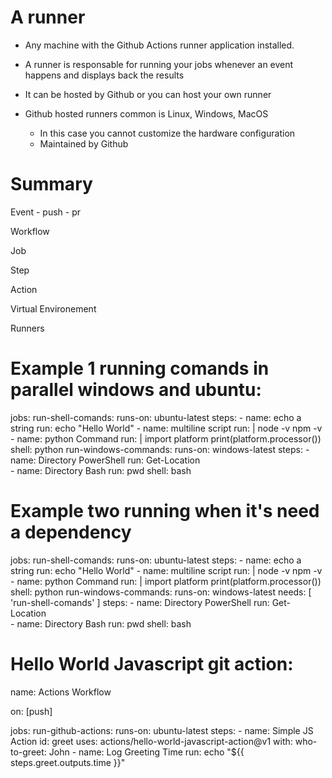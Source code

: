 # A runner
- Any machine with the Github Actions runner application installed.

- A runner is responsable for running your jobs whenever an event happens and displays back the results

- It can be hosted by Github or you can host your own runner

- Github hosted runners common is Linux, Windows, MacOS
    - In this case you cannot customize the hardware configuration
    - Maintained by Github


# Summary
Event
    - push
    - pr

Workflow

Job

Step

Action

Virtual Environement

Runners


# Example 1 running comands in parallel windows and ubuntu:
jobs:
  run-shell-comands:
    runs-on: ubuntu-latest
    steps:
      - name: echo a string
        run: echo "Hello World"
      - name: multiline script
        run: |
          node -v
          npm -v
      - name: python Command
        run: |
          import platform
          print(platform.processor())
        shell: python
  run-windows-commands: 
    runs-on: windows-latest
    steps:
      - name: Directory PowerShell
        run: Get-Location  
      - name: Directory Bash
        run: pwd
        shell: bash
# Example two running when it's need a dependency
jobs:
  run-shell-comands:
    runs-on: ubuntu-latest
    steps:
      - name: echo a string
        run: echo "Hello World"
      - name: multiline script
        run: |
          node -v
          npm -v
      - name: python Command
        run: |
          import platform
          print(platform.processor())
        shell: python
  run-windows-commands: 
    runs-on: windows-latest
    needs: [
      'run-shell-comands'
    ]
    steps:
      - name: Directory PowerShell
        run: Get-Location  
      - name: Directory Bash
        run: pwd
        shell: bash

# Hello World Javascript git action:

name: Actions Workflow

on: [push]

jobs:
  run-github-actions:
    runs-on: ubuntu-latest
    steps:
      - name: Simple JS Action
        id: greet
        uses: actions/hello-world-javascript-action@v1
        with:
          who-to-greet: John
      - name: Log Greeting Time
        run: echo "${{ steps.greet.outputs.time }}"